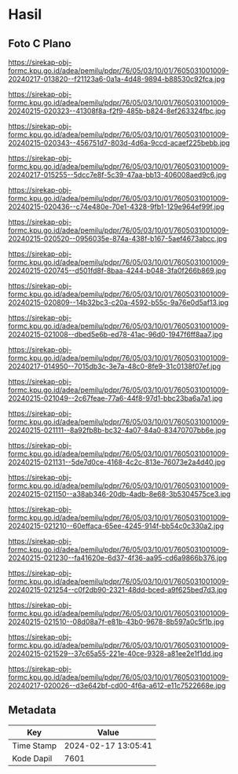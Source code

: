 # Hasil

## Foto C Plano

https://sirekap-obj-formc.kpu.go.id/adea/pemilu/pdpr/76/05/03/10/01/7605031001009-20240217-013820--f21123a6-0a1a-4d48-9894-b88530c92fca.jpg

https://sirekap-obj-formc.kpu.go.id/adea/pemilu/pdpr/76/05/03/10/01/7605031001009-20240215-020323--41308f8a-f2f9-485b-b824-8ef263324fbc.jpg

https://sirekap-obj-formc.kpu.go.id/adea/pemilu/pdpr/76/05/03/10/01/7605031001009-20240215-020343--456751d7-803d-4d6a-9ccd-acaef225bebb.jpg

https://sirekap-obj-formc.kpu.go.id/adea/pemilu/pdpr/76/05/03/10/01/7605031001009-20240217-015255--5dcc7e8f-5c39-47aa-bb13-406008aed9c6.jpg

https://sirekap-obj-formc.kpu.go.id/adea/pemilu/pdpr/76/05/03/10/01/7605031001009-20240215-020436--c74e480e-70e1-4328-9fb1-129e964ef99f.jpg

https://sirekap-obj-formc.kpu.go.id/adea/pemilu/pdpr/76/05/03/10/01/7605031001009-20240215-020520--0956035e-874a-438f-b167-5aef4673abcc.jpg

https://sirekap-obj-formc.kpu.go.id/adea/pemilu/pdpr/76/05/03/10/01/7605031001009-20240215-020745--d501fd8f-8baa-4244-b048-3fa0f266b869.jpg

https://sirekap-obj-formc.kpu.go.id/adea/pemilu/pdpr/76/05/03/10/01/7605031001009-20240215-020809--14b32bc3-c20a-4592-b55c-9a76e0d5af13.jpg

https://sirekap-obj-formc.kpu.go.id/adea/pemilu/pdpr/76/05/03/10/01/7605031001009-20240215-021008--dbed5e6b-ed78-41ac-96d0-1947f6ff8aa7.jpg

https://sirekap-obj-formc.kpu.go.id/adea/pemilu/pdpr/76/05/03/10/01/7605031001009-20240217-014950--7015db3c-3e7a-48c0-8fe9-31c0138f07ef.jpg

https://sirekap-obj-formc.kpu.go.id/adea/pemilu/pdpr/76/05/03/10/01/7605031001009-20240215-021049--2c67feae-77a6-44f8-97d1-bbc23ba6a7a1.jpg

https://sirekap-obj-formc.kpu.go.id/adea/pemilu/pdpr/76/05/03/10/01/7605031001009-20240215-021111--8a92fb8b-bc32-4a07-84a0-83470707bb6e.jpg

https://sirekap-obj-formc.kpu.go.id/adea/pemilu/pdpr/76/05/03/10/01/7605031001009-20240215-021131--5de7d0ce-4168-4c2c-813e-76073e2a4d40.jpg

https://sirekap-obj-formc.kpu.go.id/adea/pemilu/pdpr/76/05/03/10/01/7605031001009-20240215-021150--a38ab346-20db-4adb-8e68-3b5304575ce3.jpg

https://sirekap-obj-formc.kpu.go.id/adea/pemilu/pdpr/76/05/03/10/01/7605031001009-20240215-021210--60effaca-65ee-4245-914f-bb54c0c330a2.jpg

https://sirekap-obj-formc.kpu.go.id/adea/pemilu/pdpr/76/05/03/10/01/7605031001009-20240215-021230--fa41620e-6d37-4f36-aa95-cd6a9866b376.jpg

https://sirekap-obj-formc.kpu.go.id/adea/pemilu/pdpr/76/05/03/10/01/7605031001009-20240215-021254--c0f2db90-2321-48dd-bced-a9f625bed7d3.jpg

https://sirekap-obj-formc.kpu.go.id/adea/pemilu/pdpr/76/05/03/10/01/7605031001009-20240215-021510--08d08a7f-e81b-43b0-9678-8b597a0c5f1b.jpg

https://sirekap-obj-formc.kpu.go.id/adea/pemilu/pdpr/76/05/03/10/01/7605031001009-20240215-021529--37c65a55-221e-40ce-9328-a81ee2e1f1dd.jpg

https://sirekap-obj-formc.kpu.go.id/adea/pemilu/pdpr/76/05/03/10/01/7605031001009-20240217-020026--d3e642bf-cd00-4f6a-a612-e11c7522668e.jpg


## Metadata

| Key        | Value               |
| ---------- | ------------------- |
| Time Stamp | 2024-02-17 13:05:41 |
| Kode Dapil | 7601                |



